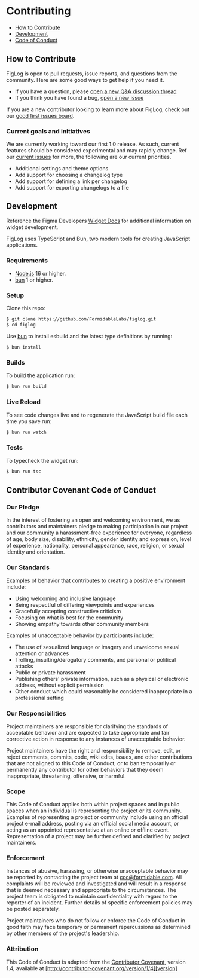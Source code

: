 # Contributing

- [How to Contribute](#how-to-contribute)
- [Development](#development)
- [Code of Conduct](#contributor-covenant-code-of-conduct)

## How to Contribute

FigLog is open to pull requests, issue reports, and questions from the community. Here are some good ways to get help if you need it.

- If you have a question, please [open a new Q&A discussion thread](https://github.com/FormidableLabs/FigLog/discussions/new?category=q-a)
- If you think you have found a bug, [open a new issue](https://github.com/FormidableLabs/FigLog/issues/new)

If you are a new contributor looking to learn more about FigLog, check out our [good first issues board](https://github.com/orgs/FormidableLabs/projects/34/views/3).

### Current goals and initiatives

We are currently working toward our first 1.0 release. As such, current features should be considered experimental and may rapidly change. Ref our [current issues](https://github.com/FormidableLabs/FigLog/issues) for more, the following are our current priorities.

- Additional settings and theme options
- Add support for choosing a changelog type
- Add support for defining a link per changelog
- Add support for exporting changelogs to a file

## Development

Reference the Figma Developers [Widget Docs](https://www.figma.com/widget-docs/) for additional information on widget development.

FigLog uses TypeScript and Bun, two modern tools for creating JavaScript applications.

### Requirements

- [Node.js](https://nodejs.org/) 16 or higher.
- [bun](https://bun.sh/) 1 or higher.

### Setup

Clone this repo:

```sh
$ git clone https://github.com/FormidableLabs/figlog.git
$ cd figlog
```

Use [bun](https://bun.sh/) to install esbuild and the latest type definitions by running:

```sh
$ bun install
```

### Builds

To build the application run:

```sh
$ bun run build
```

### Live Reload

To see code changes live and to regenerate the JavaScript build file each time you save run:

```sh
$ bun run watch
```

### Tests

To typecheck the widget run:

```sh
$ bun run tsc
```

## Contributor Covenant Code of Conduct

### Our Pledge

In the interest of fostering an open and welcoming environment, we as contributors and maintainers pledge to making participation in our project and our community a harassment-free experience for everyone, regardless of age, body size, disability, ethnicity, gender identity and expression, level of experience, nationality, personal appearance, race, religion, or sexual identity
and orientation.

### Our Standards

Examples of behavior that contributes to creating a positive environment include:

- Using welcoming and inclusive language
- Being respectful of differing viewpoints and experiences
- Gracefully accepting constructive criticism
- Focusing on what is best for the community
- Showing empathy towards other community members

Examples of unacceptable behavior by participants include:

- The use of sexualized language or imagery and unwelcome sexual attention or advances
- Trolling, insulting/derogatory comments, and personal or political attacks
- Public or private harassment
- Publishing others' private information, such as a physical or electronic address, without explicit permission
- Other conduct which could reasonably be considered inappropriate in a professional setting

### Our Responsibilities

Project maintainers are responsible for clarifying the standards of acceptable behavior and are expected to take appropriate and fair corrective action in response to any instances of unacceptable behavior.

Project maintainers have the right and responsibility to remove, edit, or reject comments, commits, code, wiki edits, issues, and other contributions that are not aligned to this Code of Conduct, or to ban temporarily or permanently any contributor for other behaviors that they deem inappropriate, threatening, offensive, or harmful.

### Scope

This Code of Conduct applies both within project spaces and in public spaces when an individual is representing the project or its community. Examples of representing a project or community include using an official project e-mail address, posting via an official social media account, or acting as an appointed representative at an online or offline event. Representation of a project may be further defined and clarified by project maintainers.

### Enforcement

Instances of abusive, harassing, or otherwise unacceptable behavior may be reported by contacting the project team at coc@formidable.com. All complaints will be reviewed and investigated and will result in a response that is deemed necessary and appropriate to the circumstances. The project team is obligated to maintain confidentiality with regard to the reporter of an incident. Further details of specific enforcement policies may be posted separately.

Project maintainers who do not follow or enforce the Code of Conduct in good faith may face temporary or permanent repercussions as determined by other members of the project's leadership.

### Attribution

This Code of Conduct is adapted from the [Contributor Covenant][homepage],
version 1.4, available at [http://contributor-covenant.org/version/1/4][version]

[homepage]: http://contributor-covenant.org
[version]: http://contributor-covenant.org/version/1/4/
